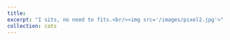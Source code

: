 ```yaml
---
title: 
excerpt: "I sits, no need to fits.<br/><img src='/images/pixel2.jpg'>"
collection: cats
---
```

